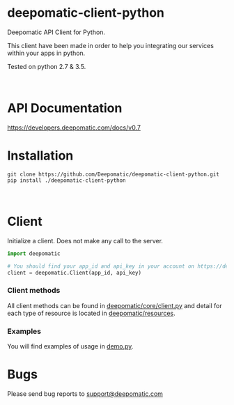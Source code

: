 # deepomatic-client-python

Deepomatic API Client for Python.

This client have been made in order to help you integrating our services within your apps in python.

Tested on python 2.7 & 3.5.

<br/>

# API Documentation

https://developers.deepomatic.com/docs/v0.7
<br/>

# Installation

```
git clone https://github.com/Deepomatic/deepomatic-client-python.git
pip install ./deepomatic-client-python
```
<br/>

# Client

Initialize a client.
Does not make any call to the server.
```python
import deepomatic

# You should find your app_id and api_key in your account on https://developers.deepomatic.com/dashboard
client = deepomatic.Client(app_id, api_key)
```

### Client methods

All client methods can be found in [deepomatic/core/client.py](/deepomatic/core/client.py) and detail for each type of resource is located in [deepomatic/resources](/deepomatic/resources).

### Examples

You will find examples of usage in [demo.py](/demo.py).

# Bugs

Please send bug reports to support@deepomatic.com
